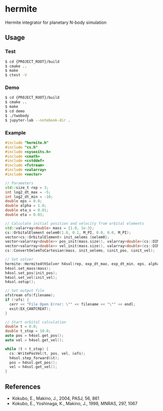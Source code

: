 # hermite

Hermite integrator for planetary N-body simulation


## Usage


### Test

``` sh
$ cd {PROJECT_ROOT}/build
$ cmake ..
$ make
$ ctest -V
```


### Demo

``` sh
$ cd {PROJECT_ROOT}/build
$ cmake ..
$ make
$ cd demo
$ ./twobody
$ jupyter-lab --notebook-dir .
```

### Example

``` cpp
#include "hermite.h"
#include "cs.h"
#include <sysexits.h>
#include <cmath>
#include <cstddef>
#include <fstream>
#include <valarray>
#include <vector>

// Parameters
std::size_t rep = 3;
int log2_dt_max = -5;
int log2_dt_min = -10;
double eps = 0.0;
double alpha = 1.0;
double eta_s = 0.01;
double eta = 0.03;

// Calculate initial position and velocity from orbital elements
std::valarray<double> mass = {1.0, 1e-3};
cs::OrbitalElement oelem0(1.0, 0.1, M_PI, 0.0, 0.0, M_PI);
vector<cs::OrbitalElement> init_oelems {oelem0};
vector<valarray<double>> pos_init(mass.size(), valarray<double>(cs::DIM));
vector<valarray<double>> vel_init(mass.size(), valarray<double>(cs::DIM));
cs::ConvertOelemToCartesian(mass, init_oelems, &init_pos, &init_vel);

// Set solver
hermite::Hermite4thSolver h4sol(rep, exp_dt_max, exp_dt_min, eps, alpha, eta_s, eta);
h4sol.set_mass(mass);
h4sol.set_pos(init_pos);
h4sol.set_vel(init_vel);
h4sol.setup();

// Set output file
ofstream ofs(filename);
if (!ofs) {
  cerr << "File Open Error: \"" << filename << "\"" << endl;
  exit(EX_CANTCREAT);
}

// Start orbital calculation
double t = 0.0;
double t_stop = 10.0;
auto pos = h4sol.get_pos();
auto vel = h4sol.get_vel();

while (t < t_stop) {
  cs::WritePosVel(t, pos, vel, &ofs);
  h4sol.step_forward(&t);
  pos = h4sol.get_pos();
  vel = h4sol.get_vel();
}
```


## References

- Kokubo, E., Makino, J., 2004, PASJ, 56, 861
- Kokubo, E., Yoshinaga, K., Makino, J., 1998, MNRAS, 297, 1067
